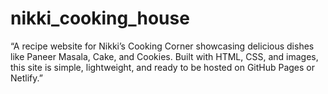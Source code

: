 # nikki_cooking_house
“A recipe website for Nikki’s Cooking Corner showcasing delicious dishes like Paneer Masala, Cake, and Cookies. Built with HTML, CSS, and images, this site is simple, lightweight, and ready to be hosted on GitHub Pages or Netlify.”
